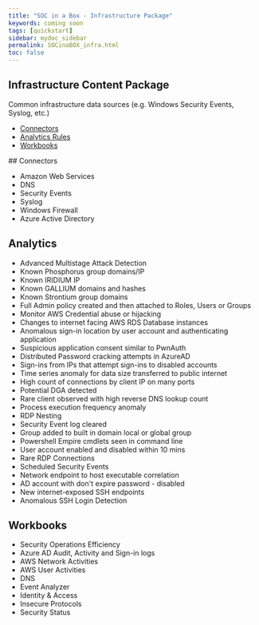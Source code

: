 ```yaml
---
title: "SOC in a Box - Infrastructure Package"
keywords: coming soon
tags: [quickstart]
sidebar: mydoc_sidebar
permalink: SOCinaBOX_infra.html
toc: false
---
```


## Infrastructure Content Package

Common infrastructure data sources (e.g. Windows Security Events, Syslog, etc.)

<ul id="profileTabs" class="nav nav-tabs">
    <li class="active"><a class="noCrossRef" href="#connectors" data-toggle="tab">Connectors</a></li>
    <li><a class="noCrossRef" href="#analyticsrules" data-toggle="tab">Analytics Rules</a></li>
    <li><a class="noCrossRef" href="#workbooks" data-toggle="tab">Workbooks</a></li>
</ul>
  <div class="tab-content">
<div role="tabpanel" class="tab-pane active" id="connectors" markdown="1">
## Connectors

* Amazon Web Services
* DNS
* Security Events
* Syslog
* Windows Firewall
* Azure Active Directory

</div>

<div role="tabpanel" class="tab-pane" id="analyticsrules">
    <h2>Analytics </h2>
<ul>
<li> Advanced Multistage Attack Detection</li>
<li> Known Phosphorus group domains/IP</li>
<li> Known IRIDIUM IP</li>
<li> Known GALLIUM domains and hashes</li>
<li> Known Strontium group domains</li>
<li> Full Admin policy created and then attached to Roles, Users or Groups</li>
<li> Monitor AWS Credential abuse or hijacking</li>
<li> Changes to internet facing AWS RDS Database instances</li>
<li> Anomalous sign-in location by user account and authenticating application</li>
<li> Suspicious application consent similar to PwnAuth</li>
<li> Distributed Password cracking attempts in AzureAD</li>
<li> Sign-ins from IPs that attempt sign-ins to disabled accounts</li>
<li> Time series anomaly for data size transferred to public internet</li>
<li> High count of connections by client IP on many ports</li>
<li> Potential DGA detected</li>
<li> Rare client observed with high reverse DNS lookup count</li>
<li> Process execution frequency anomaly</li>
<li> RDP Nesting</li>
<li> Security Event log cleared</li>
<li> Group added to built in domain local or global group</li>
<li> Powershell Empire cmdlets seen in command line</li>
<li> User account enabled and disabled within 10 mins</li>
<li> Rare RDP Connections</li>
<li> Scheduled Security Events</li>
<li> Network endpoint to host executable correlation</li>
<li> AD account with don't expire password - disabled</li>
<li> New internet-exposed SSH endpoints</li>
<li> Anomalous SSH Login Detection</li>
    </ul>
</div>

<div role="tabpanel" class="tab-pane" id="workbooks">
    <h2>Workbooks</h2>
<ul>
<li> Security Operations Efficiency</li>
<li> Azure AD Audit, Activity and Sign-in logs</li>
<li> AWS Network Activities</li>
<li> AWS User Activities</li>
<li> DNS</li>
<li> Event Analyzer</li>
<li> Identity & Access</li>
<li> Insecure Protocols</li>
<li> Security Status</li>
</ul>
</div>
</div>


